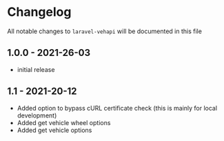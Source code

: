 # Changelog

All notable changes to `laravel-vehapi` will be documented in this file

## 1.0.0 - 2021-26-03

- initial release

## 1.1 - 2021-20-12

- Added option to bypass cURL certificate check (this is mainly for local development)
- Added get vehicle wheel options
- Added get vehicle options
